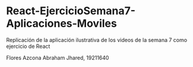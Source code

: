 # React-EjercicioSemana7-Aplicaciones-Moviles
Replicación de la aplicación ilustrativa de los videos de la semana 7 como ejercicio de React

Flores Azcona Abraham Jhared, 19211640
